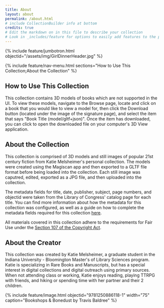 ```yaml
---
title: About
layout: about
permalink: /about.html
# include CollectionBuilder info at bottom
credits: true
# Edit the markdown on in this file to describe your collection
# Look in _includes/feature for options to easily add features to the page
---
```


{% include feature/jumbotron.html objectid="/assets/img/GirlDinnerHeader.jpg" %}

{% include feature/nav-menu.html sections="How to Use This Collection;About the Collection" %}

## How to Use This Collection

This collection contains 3D models of books which are not supported in the UI. To view these models, navigate to the Browse page, locate and click on a book that you would like to view a model for, then click the Download button (located under the image of the signature page), and select the item that says "Book Title (model/gltf+json)". Once the item has downloaded, you can click to open the downloaded file on your computer's 3D View application. 

## About the Collection

This collection is comprised of 3D models and still images of popular 21st century fiction from Katie Melsheimer's personal collection. The models were created using the Magiscan app and then exported to a GLTF file format before being loaded into the collection. Each still image was caputred, edited, exported as a JPG file, and then uploaded into the collection.   

  
The metadata fields for title, date, publisher, subject, page numbers, and objectid were taken from the Library of Congress' catalog page for each title. You can find more information about how the metadata for this collection was configured, as well as a guide on how to complete the metadata fields required for this collection [here](https://docs.google.com/document/d/1DmbsjVqlAgDVZoumsQ3CbgYSKEmactEOl21RY-A-cTY/edit?usp=sharing).  

All materials covered in this collection adhere to the requirements for Fair Use under the [Section 107 of the Copyright Act](https://www.copyright.gov/fair-use/).  

## About the Creator  

This collection was created by Katie Melsheimer, a graduate student in the Indiana University - Bloomington Master's of Library Sciences program. Katie is specializing in Rare Books and Manuscripts, but has a special interest in digital collections and digital outreach using primary sources. When not attending class or working, Katie enjoys reading, playing TTRPG with friends, and hiking or spending time with her partner and their 2 children.

{% include feature/image.html objectid="9781250886118-1" width="75" caption="Bookshops & Bonedust by Travis Baldree" %}
